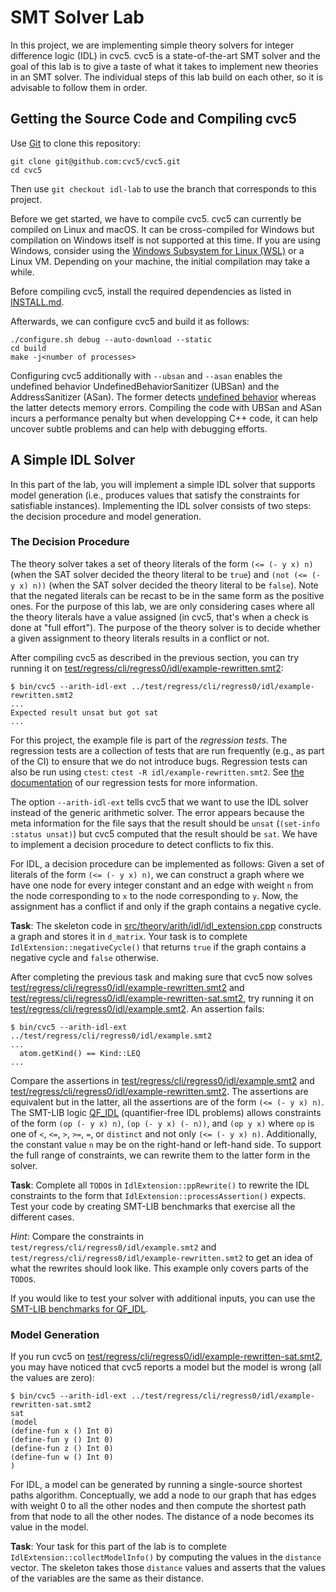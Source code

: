 # SMT Solver Lab

In this project, we are implementing simple theory solvers for integer
difference logic (IDL) in cvc5. cvc5 is a state-of-the-art SMT solver and the
goal of this lab is to give a taste of what it takes to implement new theories
in an SMT solver. The individual steps of this lab build on each other, so it
is advisable to follow them in order.

## Getting the Source Code and Compiling cvc5

Use [Git](https://git-scm.com/) to clone this repository:

```
git clone git@github.com:cvc5/cvc5.git
cd cvc5
```

Then use `git checkout idl-lab` to use the branch that corresponds to this project.

Before we get started, we have to compile cvc5. cvc5 can currently be compiled
on Linux and macOS. It can be cross-compiled for Windows but compilation on
Windows itself is not supported at this time. If you are using Windows,
consider using the [Windows Subsystem for Linux
(WSL)](https://docs.microsoft.com/en-us/windows/wsl/install-win10) or a Linux
VM. Depending on your machine, the initial compilation may take a while.

Before compiling cvc5, install the required dependencies as listed in
[INSTALL.md](INSTALL.md).

Afterwards, we can configure cvc5 and build it as follows:

```
./configure.sh debug --auto-download --static
cd build
make -j<number of processes>
```

Configuring cvc5 additionally with `--ubsan` and `--asan` enables the undefined
behavior UndefinedBehaviorSanitizer (UBSan) and the AddressSanitizer (ASan).
The former detects [undefined behavior](https://en.wikipedia.org/wiki/Undefined_behavior)
whereas the latter detects memory errors. Compiling the code with UBSan and
ASan incurs a performance penalty but when developping C++ code, it can help
uncover subtle problems and can help with debugging efforts.

## A Simple IDL Solver

In this part of the lab, you will implement a simple IDL solver that supports
model generation (i.e., produces values that satisfy the constraints for
satisfiable instances). Implementing the IDL solver consists of two steps: the
decision procedure and model generation.

### The Decision Procedure

The theory solver takes a set of theory literals of the form `(<= (- y x) n)`
(when the SAT solver decided the theory literal to be `true`) and `(not (<= (-
y x) n))` (when the SAT solver decided the theory literal to be `false`). Note
that the negated literals can be recast to be in the same form as the positive
ones. For the purpose of this lab, we are only considering cases where all the
theory literals have a value assigned (in cvc5, that's when a check is done at
"full effort"). The purpose of the theory solver is to decide whether a given
assignment to theory literals results in a conflict or not.

After compiling cvc5 as described in the previous section, you can try running
it on
[test/regress/cli/regress0/idl/example-rewritten.smt2](test/regress/cli/regress0/idl/example-rewritten.smt2):

```
$ bin/cvc5 --arith-idl-ext ../test/regress/cli/regress0/idl/example-rewritten.smt2
...
Expected result unsat but got sat
...
```

For this project, the example file is part of the _regression tests_. The
regression tests are a collection of tests that are run frequently (e.g., as
part of the CI) to ensure that we do not introduce bugs. Regression tests can
also be run using `ctest`: `ctest -R idl/example-rewritten.smt2`. See [the
documentation](test/regress/README.md) of our regression tests for more
information.

The option `--arith-idl-ext` tells cvc5 that we want to use the IDL solver
instead of the generic arithmetic solver. The error appears because the meta
information for the file says that the result should be `unsat` (`(set-info
:status unsat)`) but cvc5 computed that the result should be `sat`. We have to
implement a decision procedure to detect conflicts to fix this.

For IDL, a decision procedure can be implemented as follows: Given a set of
literals of the form `(<= (- y x) n)`, we can construct a graph where we have
one node for every integer constant and an edge with weight `n` from the node
corresponding to `x` to the node corresponding to `y`. Now, the assignment has
a conflict if and only if the graph contains a negative cycle.

**Task**: The skeleton code in
[src/theory/arith/idl/idl_extension.cpp](src/theory/arith/idl/idl_extension.cpp)
constructs a graph and stores it in `d_matrix`. Your task is to complete
`IdlExtension::negativeCycle()` that returns `true` if the graph contains a
negative cycle and `false` otherwise.

After completing the previous task and making sure that cvc5 now solves
[test/regress/cli/regress0/idl/example-rewritten.smt2](test/regress/cli/regress0/idl/example-rewritten.smt2)
and
[test/regress/cli/regress0/idl/example-rewritten-sat.smt2](test/regress/cli/regress0/idl/example-rewritten-sat.smt2),
try running it on
[test/regress/cli/regress0/idl/example.smt2](test/regress/cli/regress0/idl/example.smt2).
An assertion fails:

```
$ bin/cvc5 --arith-idl-ext ../test/regress/cli/regress0/idl/example.smt2
...
  atom.getKind() == Kind::LEQ
...
```

Compare the assertions in
[test/regress/cli/regress0/idl/example.smt2](test/regress/cli/regress0/idl/example.smt2)
and
[test/regress/cli/regress0/idl/example-rewritten.smt2](test/regress/cli/regress0/idl/example-rewritten.smt2).
The assertions are equivalent but in the latter, all the assertions are of the
form `(<= (- y x) n)`. The SMT-LIB logic
[QF\_IDL](http://smtlib.cs.uiowa.edu/logics-all.shtml#QF_IDL) (quantifier-free
IDL problems) allows constraints of the form `(op (- y x) n)`, `(op (- y x) (-
n))`, and `(op y x)` where `op` is one of `<`, `<=`, `>`, `>=`, `=`, or
`distinct` and not only `(<= (- y x) n)`. Additionally, the constant value `n`
may be on the right-hand or left-hand side. To support the full range of
constraints, we can rewrite them to the latter form in the solver.

**Task**: Complete all `TODO`s in `IdlExtension::ppRewrite()` to rewrite the
IDL constraints to the form that `IdlExtension::processAssertion()` expects.
Test your code by creating SMT-LIB benchmarks that exercise all the different
cases.

_Hint_: Compare the constraints in `test/regress/cli/regress0/idl/example.smt2` and
`test/regress/cli/regress0/idl/example-rewritten.smt2` to get an idea of what the
rewrites should look like. This example only covers parts of the `TODO`s.

If you would like to test your solver with additional inputs, you can use the
[SMT-LIB benchmarks for
QF_IDL](https://clc-gitlab.cs.uiowa.edu:2443/SMT-LIB-benchmarks/QF_IDL).

### Model Generation

If you run cvc5 on
[test/regress/cli/regress0/idl/example-rewritten-sat.smt2](test/regress/cli/regress0/idl/example-rewritten-sat.smt2),
you may have noticed that cvc5 reports a model but the model is wrong (all the
values are zero):

```
$ bin/cvc5 --arith-idl-ext ../test/regress/cli/regress0/idl/example-rewritten-sat.smt2
sat
(model
(define-fun x () Int 0)
(define-fun y () Int 0)
(define-fun z () Int 0)
(define-fun w () Int 0)
)
```

For IDL, a model can be generated by running a single-source shortest paths
algorithm. Conceptually, we add a node to our graph that has edges with weight
0 to all the other nodes and then compute the shortest path from that node to
all the other nodes. The distance of a node becomes its value in the model.

**Task**: Your task for this part of the lab is to complete
`IdlExtension::collectModelInfo()` by computing the values in the `distance`
vector. The skeleton takes those `distance` values and asserts that the values
of the variables are the same as their distance.
